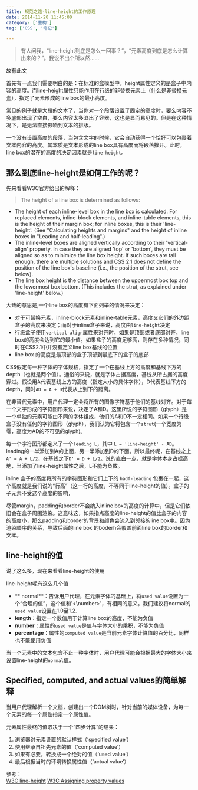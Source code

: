 ```yaml
---
title: 规范之路-line-height的工作原理
date: 2014-11-20 11:45:00
category: ['重构']
tag: ['CSS', '笔记']

---
```


> 有人问我，“line-height到底是怎么一回事？”，“元素高度到底是怎么计算出来的？”。我说不出个所以然……

故有此文
<!--more-->

 首先有一点我们需要明白的是：在标准的盒模型中，height属性定义的是盒子中内容的高度。而line-height属性只能作用在行级的非替换元素上（[什么是非替换元素](http://stackoverflow.com/questions/8012297/html5-non-replaced-vs-replaced-element)），指定了元素形成的line box的最小高度。

 常见的例子就是大段的文本了，当你对一个段落设置了固定的高度时，要么内容不多底部出现了空白，要么内容太多溢出了容器，这也是显而易见的。但是在这种情况下，是无法直接影响到文本的排版。

 一个没有设置高度的段落，当包含文字的时候，它会自动获得一个恰好可以包裹着文本内容的高度。其本质是文本形成的line box具有高度而将段落撑开。此时，line box的潜在的高度的决定因素就是`line-height`。

## 那么到底line-height是如何工作的呢？

先来看看W3C官方给出的解释：
>The height of a line box is determined as follows:

* The height of each inline-level box in the line box is calculated. For replaced elements, inline-block elements, and inline-table elements, this is the height of their margin box; for inline boxes, this is their 'line-height'. (See "Calculating heights and margins" and the height of inline boxes in "Leading and half-leading".)
* The inline-level boxes are aligned vertically according to their 'vertical-align' property. In case they are aligned 'top' or 'bottom', they must be aligned so as to minimize the line box height. If such boxes are tall enough, there are multiple solutions and CSS 2.1 does not define the position of the line box's baseline (i.e., the position of the strut, see below).
* The line box height is the distance between the uppermost box top and the lowermost box bottom. (This includes the strut, as explained under 'line-height' below.) 

大致的意思是,一个line box的高度有下面列举的情况来决定：
* 对于可替换元素，inline-block元素和inline-table元素，高度又它们的外边距盒子的高度来决定；而对于inline盒子来说，高度由`line-height`决定
* 行级盒子使用`vertical-align`属性来对齐时，如果是顶部或者底部对齐，line box的高度会达到它的最小值。如果盒子的高度足够高，则存在多种情况，同时在CSS2.1中并没有定义line box基线的位置
* line box 的高度是最顶部的盒子顶部到最底下的盒子的底部

CSS假定每一种字体的字体规格，指定了一个在基线上方的高度和基线下方的depth（也就是两个值）。通俗的来说，就是字体占据高度，基线从所占据的高度穿过。假设用A代表基线上方的高度（指定大小的具体字体），D代表基线下方的depth，同时`AD = A + D`代表从上到下的距离。

在非替代元素中，用户代理一定会将所有的图像字符基于他们的基线对齐。对于每一个文字形成的字符图形来说，决定了A和D。这里所说的字符图形（glyph）是一个单独的元素可能由不同的字体组成，他们的A和D不一定相同。如果一个行级盒子没有任何的字符图形（glyph），我们认为它将包含一个`strut`(一个宽度为零，高度为AD的不可见的glyph)。

每一个字符图形都定义了一个`leading L`，其中 `L = 'line-height' - AD`。leading的一半添加到A的上面，另一半添加到D的下面。所以最终呢，在基线之上`A' = A + L/2`，在基线之下`D' = D + L/2`。说的直白一点，就是字体本身占据高地，当添加了line-height属性之后，L不能为负数。

inline 盒子的高度将所有的字符图形和它们上下的 `hadf-leading` 包裹在一起，这个高度就是我们说的“行高”（这一行的高度，不等同于line-height的值）。盒子的子元素不受这个高度的影响，


尽管margin，padding和border不会纳入inline box的高度的计算中，但是它们依旧会在盒子周围渲染。这意味这，如果指点高度的line-height的值比盒子的内容的高度小，那么padding和border的背景和颜色会流入到邻接的line box中。因为渲染顺序的关系，导致后面的line box 的boderh会覆盖前面line box的border和文本。

## line-height的值
说了这么多，现在来看看line-height的使用

line-height呢有这么几个值

* ** normal**：告诉用户代理，在元素字体的基础上，将`used value`设置为一个“合理的值”，这个值和'<\number>'，有相同的意义。我们建议将normal的`used value`设置在1.0至1.2.
* **length**：指定一个数值用于计算line box的高度，不能为负值
* **number**：属性的`used value`是值与字体大小的乘积，不能为负值
* **percentage**：属性的`computed value`是当前元素字体计算值的百分比，同样也不能使用负值

当一个元素中的文本包含不止一种字体时，用户代理可能会根据最大的字体大小来设置line-height的`normal`值。

## Specified, computed, and actual values的简单解释
当用户代理解析一个文档，创建出一个DOM树时，针对当前的媒体设备，为每一个元素的每一个属性指定一个属性值。

元素属性最终的值取决于一个“四步计算”的结果：

1. 浏览器对元素设置的默认样式（‘specified value’）
2. 使用继承自祖先元素的值（‘computed value’）
3. 如果有必要，转换成一个绝对的值（‘used value’）
4. 最后根据当时的环境转换属性值（‘actual value’）


参考：  
[W3C line-height](http://www.w3.org/TR/CSS2/visudet.html#line-height)
[W3C Assigning property values](http://www.w3.org/TR/CSS2/cascade.html#used-value)

